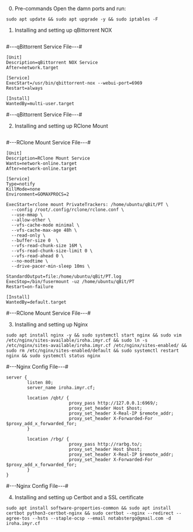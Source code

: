 0. Pre-commands
Open the damn ports and run:

```
sudo apt update && sudo apt upgrade -y && sudo iptables -F
```


1. Installing and setting up qBittorrent NOX	
	
```sudo add-apt-repository -y ppa:qbittorrent-team/qbittorrent-stable && sudo apt install -y qbittorrent-nox && qbittorrent-nox --version && sudo vim /etc/systemd/system/qbittorrent-nox.service && sudo service qbittorrent-nox start && sudo systemctl enable qbittorrent-nox && sudo service qbittorrent-nox status
```


#---qBittorrent Service File---#
```
[Unit]
Description=qBittorrent NOX Service
After=network.target
 
[Service]
ExecStart=/usr/bin/qbittorrent-nox --webui-port=6969
Restart=always
 
[Install]
WantedBy=multi-user.target
```
#---qBittorrent Service File---#
	
	
2. Installing and setting up RClone Mount
	
```(curl https://rclone.org/install.sh | sudo bash) && rclone config && ((echo "mkdir /root/.config/ && mkdir /root/.config/rclone/ && cp /home/ubuntu/.config/rclone/rclone.conf /root/.config/rclone/. && exit") | sudo bash) && mkdir /home/ubuntu/qBit/ && mkdir /home/ubuntu/qBit/PT/ && sudo vim /etc/systemd/system/rclone-mount.service && sudo service rclone-mount start && sudo systemctl enable rclone-mount && sudo service rclone-mount status
```
	
#---RClone Mount Service File---#
```
[Unit]
Description=RClone Mount Service
Wants=network-online.target
After=network-online.target

[Service]
Type=notify
KillMode=none
Environment=GOMAXPROCS=2

ExecStart=rclone mount PrivateTrackers: /home/ubuntu/qBit/PT \
  --config /root/.config/rclone/rclone.conf \
  --use-mmap \
  --allow-other \
  --vfs-cache-mode minimal \
  --vfs-cache-max-age 48h \
  --read-only \
  --buffer-size 0  \
  --vfs-read-chunk-size 16M \
  --vfs-read-chunk-size-limit 0 \
  --vfs-read-ahead 0 \
  --no-modtime \
  --drive-pacer-min-sleep 10ms \

StandardOutput=file:/home/ubuntu/qBit/PT.log
ExecStop=/bin/fusermount -uz /home/ubuntu/qBit/PT
Restart=on-failure

[Install]
WantedBy=default.target
```
#---RClone Mount Service File---#
	
	
3. Installing and setting up Nginx

```
sudo apt install nginx -y && sudo systemctl start nginx && sudo vim /etc/nginx/sites-available/iroha.imyr.cf && sudo ln -s /etc/nginx/sites-available/iroha.imyr.cf /etc/nginx/sites-enabled/ && sudo rm /etc/nginx/sites-enabled/default && sudo systemctl restart nginx && sudo systemctl status nginx
```

#---Nginx Config File---#
```	
server {
        listen 80;
        server_name iroha.imyr.cf;

        location /qbt/ {
                        proxy_pass http://127.0.0.1:6969/;
                        proxy_set_header Host $host;
                        proxy_set_header X-Real-IP $remote_addr;
                        proxy_set_header X-Forwarded-For $proxy_add_x_forwarded_for;
        }

        location /rbg/ {
                        proxy_pass http://rarbg.to/;
                        proxy_set_header Host $host;
                        proxy_set_header X-Real-IP $remote_addr;
                        proxy_set_header X-Forwarded-For $proxy_add_x_forwarded_for;
        }
}
```	
#---Nginx Config File---#

	
4. Installing and setting up Certbot and a SSL certificate

```
sudo apt install software-properties-common && sudo apt install certbot python3-certbot-nginx && sudo certbot --nginx --redirect --agree-tos --hsts --staple-ocsp --email notabstergo@gmail.com -d iroha.imyr.cf
```
